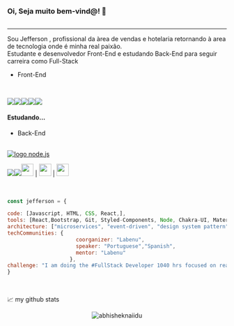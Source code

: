 ### Oi, Seja muito bem-vind@! 👋
<a href="https://www.linkedin.com/in/jefferson-feliciano-jesus-vieira-6b660b242/"><img src="https://img.shields.io/badge/LinkedIn-0077B5?style=for-the-badge&logo=linkedin&logoColor=white" alt=""></a> 
_______________________________________________________________________________________________


Sou Jefferson , profissional da àrea de vendas e hotelaria retornando à area de tecnologia onde é minha real paixão.<br>
Estudante e desenvolvedor Front-End e estudando Back-End para seguir carreira como Full-Stack
<br />


* Front-End

<br />

<a href="https://nodejs.org/en/"><img src="https://img.shields.io/badge/HTML-239120?style=for-the-badge&logo=html5&logoColor=white" /></a><img src="https://img.shields.io/badge/CSS3-1572B6?style=for-the-badge&logo=css3&logoColor=white" /><img src="https://img.shields.io/badge/JavaScript-323330?style=for-the-badge&logo=javascript&logoColor=F7DF1E" /><img src="https://img.shields.io/badge/Bootstrap-563D7C?style=for-the-badge&logo=bootstrap&logoColor=white" /><img src="https://img.shields.io/badge/React-20232A?style=for-the-badge&logo=react&logoColor=61DAFB">
<br />

#### Estudando...
* Back-End

<br />
<a href="https://nodejs.org/en/"><img src="https://img.shields.io/badge/Node.js-43853D?style=for-the-badge&logo=node.js&logoColor=white" alt="logo node.js"></a> 

<img src="https://img.shields.io/badge/Node.js-43853D?style=for-the-badge&logo=node.js&logoColor=white" /><img src="https://img.shields.io/badge/MySQL-00000F?style=for-the-badge&logo=mysql&logoColor=white" /><img src="https://emojis.slackmojis.com/emojis/images/1479745458/1383/typescript.png?1479745458" width="28" />  | <img src="https://emojis.slackmojis.com/emojis/images/1507180554/2988/aws.png?1507180554" width="28" />  | <img src="https://emojis.slackmojis.com/emojis/images/1533724346/4435/firebase.png?1533724346" width="28" />  
<br />
<br />
  ```javascript
const jefferson = {
  
  code: [Javascript, HTML, CSS, React,],
  tools: [React,Bootstrap, Git, Styled-Components, Node, Chakra-UI, Material-UI],
  architecture: ["microservices", "event-driven", "design system pattern"],
  techCommunities: {
                        coorganizer: "Labenu",
                        speaker: "Portuguese","Spanish",
                        mentor: "Labenu"
                      },
 challenge: "I am doing the #FullStack Developer 1040 hrs focused on react and typescript"
}
```
<br />



📈 my github stats

<p align="center"> <img src="https://github-readme-stats.vercel.app/api?username=VieiraJefferson&show_icons=true&theme=gotham" alt="abhisheknaiidu" />
